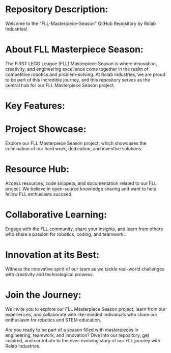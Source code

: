 # Repository Description:

Welcome to the "FLL-Masterpiece-Season" GitHub Repository by Rolab Industries!

# About FLL Masterpiece Season:

The FIRST LEGO League (FLL) Masterpiece Season is where innovation, creativity, and engineering excellence come together in the realm of competitive robotics and problem-solving. At Rolab Industries, we are proud to be part of this incredible journey, and this repository serves as the central hub for our FLL Masterpiece Season project.

# Key Features:

# Project Showcase: 
Explore our FLL Masterpiece Season project, which showcases the culmination of our hard work, dedication, and inventive solutions.

# Resource Hub:
Access resources, code snippets, and documentation related to our FLL project. We believe in open-source knowledge sharing and want to help fellow FLL enthusiasts succeed.

# Collaborative Learning:
Engage with the FLL community, share your insights, and learn from others who share a passion for robotics, coding, and teamwork.

# Innovation at its Best:
Witness the innovative spirit of our team as we tackle real-world challenges with creativity and technological prowess.

# Join the Journey:

We invite you to explore our FLL Masterpiece Season project, learn from our experiences, and collaborate with like-minded individuals who share our enthusiasm for robotics and STEM education.

Are you ready to be part of a season filled with masterpieces in engineering, teamwork, and innovation? Dive into our repository, get inspired, and contribute to the ever-evolving story of our FLL journey with Rolab Industries.
